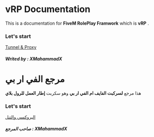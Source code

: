 # vRP Documentation
This is a documentation for **FiveM RolePlay Framwork** which is **vRP** .

### Let's start
[Tunnel & Proxy](https://github.com/XMahammadX/Tutorials/blob/master/vRP%20Documentation/Proxy-Tunnel/README.md#use-vrp-api)

##### Writed by : XMahammadX

# مرجع الفي ار بي
هذا مرجع **لسركبت الفايف ام الفي ار بي** وهو سكربت **إطار العمل للرول بلاي**

### Let's start
[البروكسي والتنل](https://github.com/XMahammadX/Tutorials/blob/master/vRP%20Documentation/Proxy-Tunnel/README.md#%D8%A7%D8%B3%D8%AA%D8%AE%D8%AF%D8%A7%D9%85-%D8%A3%D9%88%D8%A7%D9%85%D8%B1-%D8%A7%D9%84%D9%81%D9%8A-%D8%A7%D8%B1-%D8%A8%D9%8A)

##### صاحب المرجع : XMahammadX
